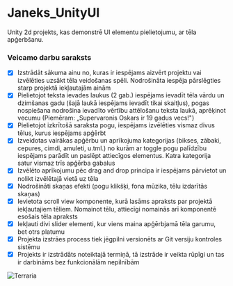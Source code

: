 # Janeks_UnityUI
Unity 2d projekts, kas demonstrē UI elementu pielietojumu, ar tēla apģerbšanu.
### Veicamo darbu saraksts
- [x] Izstrādāt sākuma ainu no, kuras ir iespējams aizvērt projektu vai izvēlēties uzsākt tēla veidošanas
spēli. Nodrošināta iespēja pārslēgties starp projektā iekļautajām ainām 
- [x] Pielietojot teksta ievades laukus (2 gab.) iespējams ievadīt tēla vārdu un dzimšanas gadu (šajā
laukā iespējams ievadīt tikai skaitļus), pogas nospiešana nodrošina ievadīto vērtību attēlošanu
teksta laukā, aprēķinot vecumu (Piemēram: „Supervaronis Oskars ir 19 gadus vecs!") 
- [x] Pielietojot izkrītošā saraksta pogu, iespējams izvēlēties vismaz divus tēlus, kurus iespējams
apģērbt
- [x] Izveidotas vairākas apģērbu un aprīkojuma kategorijas (bikses, zābaki, cepures, cimdi, amuleti,
u.tml.) no kurām ar toggle pogu palīdzību iespējams parādīt un paslēpt attiecīgos elementus.
Katra kategorija satur vismaz trīs apģērba gabalus 
- [x] Izvēlēto aprīkojumu pēc drag and drop principa ir iespējams pārvietot un nolikt izvēlētajā vietā uz
tēla 
- [x] Nodrošināti skaņas efekti (pogu klikšķi, fona mūzika, tēlu izdarītās skaņas) 
- [x] Ievietota scroll view komponente, kurā lasāms apraksts par projektā iekļautajiem tēliem.
Nomainot tēlu, attiecīgi nomainās arī komponentē esošais tēla apraksts 
- [x] Iekļauti divi slider elementi, kur viens maina apģērbjamā tēla garumu, bet otrs platumu 
- [x] Projekta izstrāes process tiek jēgpilni versionēts ar Git versiju kontroles sistēmu 
- [x] Projekts ir izstrādāts noteiktajā termiņā, tā izstrāde ir veikta rūpīgi un tas ir darbināms bez
funkcionālām nepilnībām

![Terraria](https://static.wikia.nocookie.net/vsbattles/images/c/c3/Theguide.png/revision/latest?cb=20171020150353)
